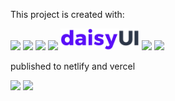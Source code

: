 This project is created with:

<img src="https://vitejs.dev/logo-with-shadow.png" width="10%">
<img src="https://upload.wikimedia.org/wikipedia/commons/thumb/a/a7/React-icon.svg/1200px-React-icon.svg.png" width="10%">
<img src="https://static-00.iconduck.com/assets.00/react-router-icon-512x279-zswz065s.png" width="12%">
<img src="https://upload.wikimedia.org/wikipedia/commons/thumb/d/d5/Tailwind_CSS_Logo.svg/2048px-Tailwind_CSS_Logo.svg.png" width="10%">
<img src="https://raw.githubusercontent.com/saadeghi/files/main/daisyui/logo-4.svg" width="25%">
<img src="https://cdn.icon-icons.com/icons2/2699/PNG/512/expressjs_logo_icon_169185.png" width="10%">
<img src="https://b.stripecdn.com/site-statics-srv/assets/assets/img/v3/home/social-9755e0835b1ab1538bddad515c24744b.png" width="15%">


published to netlify and vercel 

<img src="https://upload.wikimedia.org/wikipedia/commons/thumb/b/b8/Netlify_logo.svg/2560px-Netlify_logo.svg.png" width="20%">
<img src="https://upload.wikimedia.org/wikipedia/commons/thumb/5/5e/Vercel_logo_black.svg/2560px-Vercel_logo_black.svg.png" width="20%">
